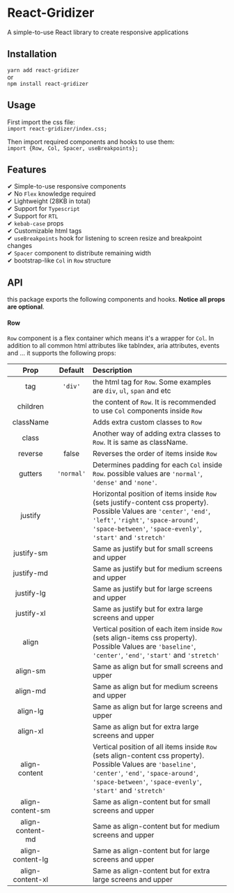 # React-Gridizer
A simple-to-use React library to create responsive applications

## Installation
`yarn add react-gridizer`  
or  
`npm install react-gridizer`

## Usage
First import the css file:  
`import react-gridizer/index.css;`  

Then import required components and hooks to use them:  
`import {Row, Col, Spacer, useBreakpoints};`

## Features
✔ Simple-to-use responsive components  
✔ No `Flex` knowledge required  
✔ Lightweight (28KB in total)  
✔ Support for `Typescript`  
✔ Support for `RTL`  
✔ `kebab-case` props  
✔ Customizable html tags  
✔ `useBreakpoints` hook for listening to screen resize and breakpoint changes  
✔ `Spacer` component to distribute remaining width  
✔ bootstrap-like `Col` in `Row` structure

## API
this package exports the following components and hooks. **Notice all props are optional**.

#### Row
`Row` component is a flex container which means it's a wrapper for `Col`. In addition to all common html attributes like tabIndex, aria attributes, events and ... it supports the following props:

| Prop | Default | Description
| :-----------: | :-----------: | :----------- |
| tag | `'div'` | the html tag for `Row`. Some examples are `div`, `ul`, `span` and etc
| children | | the content of `Row`. It is recommended to use `Col` components inside `Row`
| className | | Adds extra custom classes to `Row`
| class | | Another way of adding extra classes to `Row`. It is same as className.
| reverse | false | Reverses the order of items inside `Row`
| gutters | `'normal'` | Determines padding for each `Col` inside `Row`. possible values are `'normal'`, `'dense'` and `'none'`.
| justify | | Horizontal position of items inside `Row` (sets justify-content css property). Possible Values are `'center'`, `'end'`, `'left'`, `'right'`, `'space-around'`, `'space-between'`, `'space-evenly'`, `'start'` and `'stretch'`
| justify-sm | | Same as justify but for small screens and upper
| justify-md | | Same as justify but for medium screens and upper
| justify-lg | | Same as justify but for large screens and upper
| justify-xl | | Same as justify but for extra large screens and upper
| align | | Vertical position of each item inside `Row` (sets align-items css property). Possible Values are `'baseline'`, `'center'`, `'end'`, `'start'` and `'stretch'`
| align-sm | | Same as align but for small screens and upper
| align-md | | Same as align but for medium screens and upper
| align-lg | | Same as align but for large screens and upper
| align-xl | | Same as align but for extra large screens and upper
| align-content | | Vertical position of all items inside `Row` (sets align-content css property). Possible Values are `'baseline'`, `'center'`, `'end'`, `'space-around'`, `'space-between'`, `'space-evenly'`, `'start'` and `'stretch'`
| align-content-sm | | Same as align-content but for small screens and upper
| align-content-md | | Same as align-content but for medium screens and upper
| align-content-lg | | Same as align-content but for large screens and upper
| align-content-xl | | Same as align-content but for extra large screens and upper



